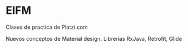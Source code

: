 # ElFM
Clases de practica de Platzi.com

Nuevos conceptos de Material design. 
Librerias RxJava, Retrofit, Glide

